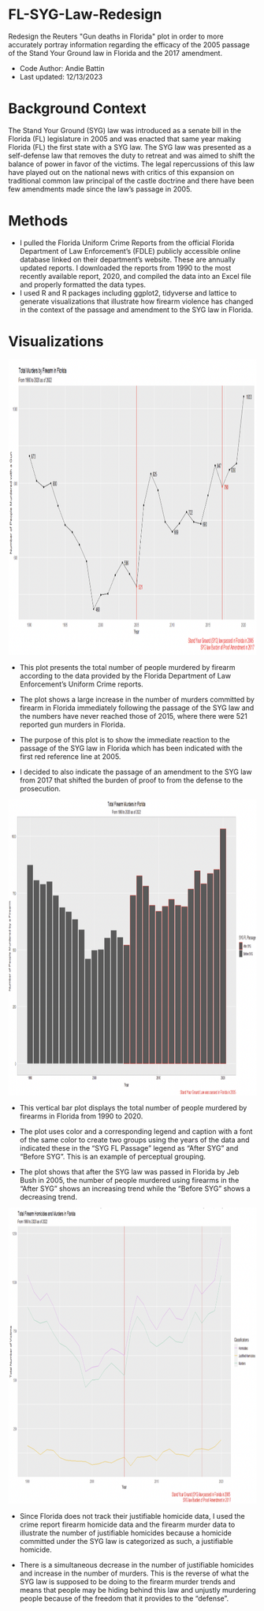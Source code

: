 # FL-SYG-Law-Redesign
Redesign the Reuters "Gun deaths in Florida" plot in order to more accurately portray information regarding the efficacy of the 2005 passage of the Stand Your Ground law in Florida and the 2017 amendment. 
* Code Author: Andie Battin
* Last updated: 12/13/2023
# Background Context
The Stand Your Ground (SYG) law was introduced as a senate bill in the Florida (FL) legislature in 2005 and was enacted that same year making Florida (FL) the first state with a SYG law. The SYG law was presented as a self-defense law that removes the duty to retreat and was aimed to shift the balance of power in favor of the victims. The legal repercussions of this law have played out on the national news with critics of this expansion on traditional common law principal of the castle doctrine and there have been few amendments made since the law’s passage in 2005.

# Methods
* I pulled the Florida Uniform Crime Reports from the official Florida Department of Law Enforcement’s (FDLE) publicly accessible online database linked on their department’s website. These are annually updated reports. I downloaded the reports from 1990 to the most recently available report, 2020, and compiled the data into an Excel file and properly formatted the data types.
* I used R and R packages including ggplot2, tidyverse and lattice to generate visualizations that illustrate how firearm violence has changed in the context of the passage and amendment to the SYG law in Florida. 

# Visualizations
<p align="center">
<img src="https://github.com/acbattin/FL-SYG-Law-Redesign/blob/main/TotalMurdersScatter.png?raw=true" width="1000" height="600"/>
</p>

* This plot presents the total number of people murdered by firearm according to the data provided by the Florida Department of Law Enforcement’s Uniform        Crime reports.

* The plot shows a large increase in the number of murders committed by firearm in Florida immediately following the passage of the SYG law and the numbers      have never reached those of 2015, where there were 521 reported gun murders in Florida.

* The purpose of this plot is to show the immediate reaction to the passage of the SYG law in Florida which has been indicated with the first red reference line at 2005.

* I decided to also indicate the passage of an amendment to the SYG law from 2017 that shifted the burden of proof to from the defense to the prosecution.

<p align="center">
<img src="https://github.com/acbattin/FL-SYG-Law-Redesign/blob/main/FLBar.png?raw=true" width="1000" height="600"/>
</p>

* This vertical bar plot displays the total number of people murdered by firearms in Florida from 1990 to 2020.

* The plot uses color and a corresponding legend and caption with a font of the same color to create two groups using the years of the data and indicated these in the “SYG FL Passage” legend as “After SYG” and “Before SYG”. This is an example of perceptual grouping.

* The plot shows that after the SYG law was passed in Florida by Jeb Bush in 2005, the number of people murdered using firearms in the “After SYG” shows an      increasing trend while the “Before SYG” shows a decreasing trend.

<p align="center">
<img src="https://github.com/acbattin/FL-SYG-Law-Redesign/blob/main/SYGJustifiedLine.png?raw=true" width="1000" height="600"/>
</p>

* Since Florida does not track their justifiable homicide data, I used the crime report firearm homicide data and the firearm murder data to illustrate the number of justifiable homicides because a homicide committed under the SYG law is categorized as such, a justifiable homicide.

* There is a simultaneous decrease in the number of justifiable homicides and increase in the number of murders. This is the reverse of what the SYG law is supposed to be doing to the firearm murder trends and means that people may be hiding behind this law and unjustly murdering people because of the freedom that it provides to the “defense”.

